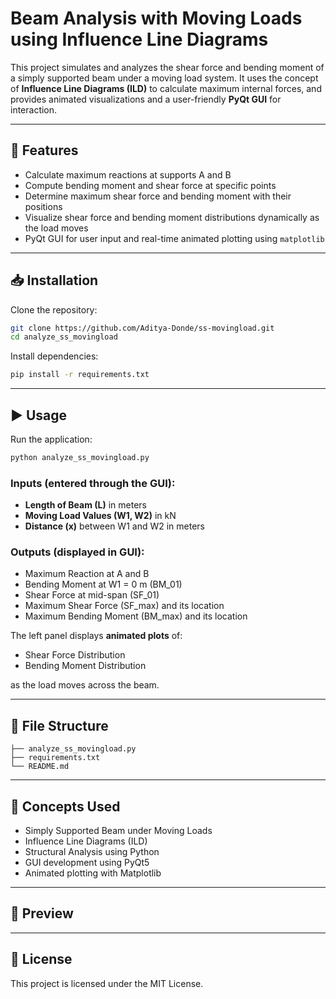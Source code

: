 # Beam Analysis with Moving Loads using Influence Line Diagrams

This project simulates and analyzes the shear force and bending moment of a simply supported beam under a moving load system. It uses the concept of **Influence Line Diagrams (ILD)** to calculate maximum internal forces, and provides animated visualizations and a user-friendly **PyQt GUI** for interaction.

---

## 🚀 Features

- Calculate maximum reactions at supports A and B
- Compute bending moment and shear force at specific points
- Determine maximum shear force and bending moment with their positions
- Visualize shear force and bending moment distributions dynamically as the load moves
- PyQt GUI for user input and real-time animated plotting using `matplotlib`

---

## 📥 Installation

Clone the repository:

```bash
git clone https://github.com/Aditya-Donde/ss-movingload.git
cd analyze_ss_movingload
```

Install dependencies:

```bash
pip install -r requirements.txt
```

---

## ▶️ Usage

Run the application:

```bash
python analyze_ss_movingload.py
```

### Inputs (entered through the GUI):
- **Length of Beam (L)** in meters
- **Moving Load Values (W1, W2)** in kN
- **Distance (x)** between W1 and W2 in meters

### Outputs (displayed in GUI):
- Maximum Reaction at A and B
- Bending Moment at W1 = 0 m (BM_01)
- Shear Force at mid-span (SF_01)
- Maximum Shear Force (SF_max) and its location
- Maximum Bending Moment (BM_max) and its location

The left panel displays **animated plots** of:
- Shear Force Distribution
- Bending Moment Distribution

as the load moves across the beam.

---

## 📁 File Structure

```
├── analyze_ss_movingload.py       
├── requirements.txt         
└── README.md                
```

---

## 🧠 Concepts Used

- Simply Supported Beam under Moving Loads
- Influence Line Diagrams (ILD)
- Structural Analysis using Python
- GUI development using PyQt5
- Animated plotting with Matplotlib

---

## 📸 Preview



---

## 📄 License

This project is licensed under the MIT License.
